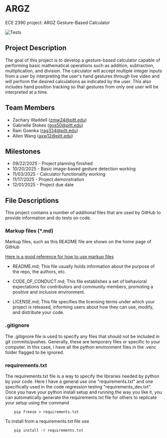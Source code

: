 # ARGZ
ECE 2390 project: ARGZ Gesture-Based Calculator

<!-- This sets up to run the tests and place a badge on GitHub if it passes -->
![Tests](https://github.com/SSOE-ECE1390/ExampleTeam/actions/workflows/tests.yml/badge.svg)


## Project Description
The goal of this project is to develop a gesture-based calculator capable of performing basic mathematical operations such as addition, subtraction, multiplication, and division. The calculator will accept multiple integer inputs from a user by interpreting the user's hand gestures through live video and will perform the desired calculations as indicated by the user. This also includes hand position tracking so that gestures from only one user will be interpreted at a time.


## Team Members
* Zachary Waddell (zmw24@pitt.edu)
* Gabrielle Stokes (gos50@pitt.edu)
* Ram Goenka (rag334@pitt.edu)
* Allen Wang (axw12@pitt.edu)


## Milestones
* 09/22/2025 - Project planning finished
* 10/20/2025 - Basic image-based gesture detection working
* 11/03/2025 - Calculator functionality working
* 11/17/2025 - Project demonstration
* 12/01/2025 - Project due date


## File Descriptions
This project contains a number of additional files that are used by GitHub to provide information and do tests on code.

### Markup files (*.md)
Markup files, such as this README file are shown on the home page of GitHub

[Here is a good reference for how to use markup files](https://github.com/lifeparticle/Markdown-Cheatsheet)

* README.md; This file usually holds information about the purpose of the repo, the authors, etc.  

* CODE_OF_CONDUCT.md; This file establishes a set of behavioral expectations for contributors and community members, promoting a positive and inclusive environment.

* LICENSE.md; This file specifies the licensing terms under which your project is released, informing users about how they can use, modify, and distribute your code.

### .gitignore
The .gitignore file is used to specify any files that should not be included in git commits/pushes.  Generally, these are temporary files or specific to your computer.  In this case, I have all the python environment files in the .venc folder flagged to be ignored.

### requirements.txt
The requirements.txt file is a way to specify the libraries needed by python by your code.  Here I have a general use one "requirements.txt" and one specifically used in the code regression testing "requirements_dev.txt".  Once you have your python install setup and running the way you like it, you can automatically generate the requirements.txt file for others to replicate your setup using the command

```
    pip freeze > requirements.txt
```

To install from a requirements.txt file use
```
    pip install -r requirements.txt
```

